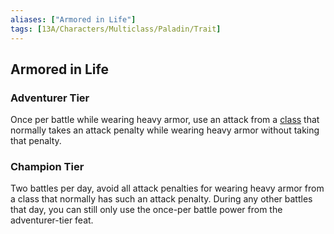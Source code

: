 ```yaml
---
aliases: ["Armored in Life"]
tags: [13A/Characters/Multiclass/Paladin/Trait]
---
```


## Armored in Life

### Adventurer Tier

Once per battle while wearing heavy armor, use an attack from a [class](Compendium/13A/Character-Rules/Class.md) that normally takes an attack penalty while wearing heavy armor without taking that penalty.

### Champion Tier

Two battles per day, avoid all attack penalties for wearing heavy armor from a class that normally has such an attack penalty. During any other battles that day, you can still only use the once-per battle power from the adventurer-tier feat.
